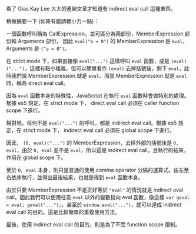 

看了 Gias Kay Lee 大大的連結文章才知道有 indirect eval call 這種東西。

稍微摘要一下 (如果有錯請鞭小力一點)：

一個函數呼叫稱為 CallExpression，並可區分為兩部份，MemberExpression 部份和 Arguments 部份，
因此 `eval("a = 0")` 的 MemberExpression 是 `eval`，Arguments 是 `("a = 0")`。

在 strict mode 下，如果直接像 `eval("...")` 這樣呼叫 `eval` 函數，或是 `(eval)("...")`，這裡有點小複雜，但可以簡單看作 `(eval)` 去掉括號後，剩下 `eval`，此時我們說 MemberExpression 就是 `eval`。而當 MemberExpression 就是 `eval` 時，稱為 direct eval call。

因為 `eval` 函數本身的特殊性，JavaScript 在執行 `eval` 函數時會做特別的處理。根據 es5 規定，在 strict mode 下， direct eval call 必須在 caller function scope 下進行。

相對地，任何不是 `eval("...")` 的呼叫，都是 indirect eval call。根據 es5 規定，在 strict mode 下， indirect eval call 必須在 global scope 下進行。

因此， `(0, eval)("...")` 的 MemberExpression，去掉外部的括號後是 `0, eval`，由於 `0, eval` 並不是 `eval`，所以這是 indirect eval call，且執行的結果，作用在 global scope 下。

至於 `0, eval` 本身，則只是普通的使用 comma operator 分隔的運算式。由左至右依序執行，並得出最後結果，也就是得到 `eval` 函數本身。

由於只要 MemberExpression 不是正好等於 `"eval"` 的情況就是 indirect eval call，因此我們可以使用任意 `eval` 以外的變數指向 eval 函數，像這樣 `var geval = eval; geval("...");`，甚至於 `window.eval("...")`，就可以達成 indirect eval call 的目的。這是比較簡單的重複使用方法。

最後，使用 indirect eval call 的目的，則是為了不受 function scope 限制。

